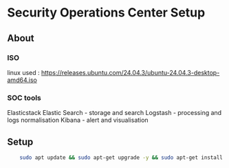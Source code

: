 # Security Operations Center Setup

## About

### ISO

linux used : https://releases.ubuntu.com/24.04.3/ubuntu-24.04.3-desktop-amd64.iso

### SOC tools 

Elasticstack
    Elastic Search - storage and search 
    Logstash       - processing and logs normalisation
    Kibana         - alert and visualisation

## Setup

```bash
    sudo apt update && sudo apt-get upgrade -y && sudo apt-get install git && git clone https://github.com/ftTower/Purple-Lab.git && cd Purple-Lab && clear && pwd && ls
```